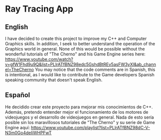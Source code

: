 # Ray Tracing App

## English
I have decided to create this project to improve my C++ and Computer Graphics skills. In addition, I seek to better understand the operation of the Graphics world in general.
None of this would be possible without the wonderful tutorials of "The Cherno" and his Game Engine series here: https://www.youtube.com/watch?v=gfW1Fhd9u9Q&list=PLlrATfBNZ98edc5GshdBtREv5asFW3yXl&ab_channel=TheCherno
You may notice that the code comments are in Spanish, this is intentional, as I would like to contribute to the Game developers Spanish speaking community that doesn't speak English.

## Español
He decidido crear este proyecto para mejorar mis conocimientos de C++. Además, pretendo entender mejor el funcionamiento de los motores de videojuegos y el desarrollo de videojuegos en general.
Nada de esto sería posible sin los maravillosos tutoriales de "The Cherno" y su serie de Game Engine aquí: https://www.youtube.com/playlist?list=PLlrATfBNZ98dC-V-N3m0Go4deliWHPFwT
